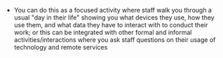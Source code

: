 
* You can do this as a focused activity where staff walk you through a usual "day in their life" showing you what devices they use, how they use them, and what data they have to interact with to conduct their work; or this can be integrated with other formal and informal activities/interactions where you ask staff questions on their usage of technology and remote services
